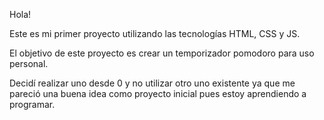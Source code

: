 Hola!

Este es mi primer proyecto utilizando las tecnologías HTML, CSS y JS.

El objetivo de este proyecto es crear un temporizador pomodoro para uso personal.

Decidí realizar uno desde 0 y no utilizar otro uno existente ya que me pareció una buena idea como proyecto inicial pues estoy aprendiendo a programar.
